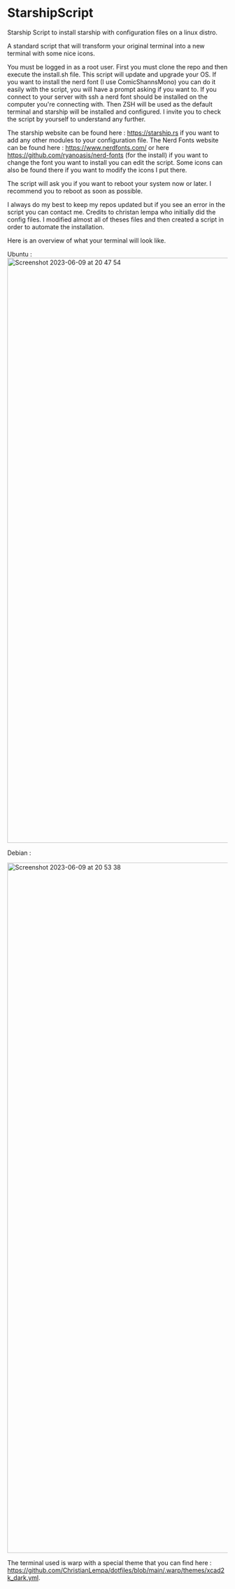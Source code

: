# StarshipScript
Starship Script to install starship with configuration files on a linux distro.


A standard script that will transform your original terminal into a new terminal with some nice icons. 

You must be logged in as a root user. 
First you must clone the repo and then execute the install.sh file. 
This script will update and upgrade your OS. 
If you want to install the nerd font (I use ComicShannsMono) you can do it easily with the script, you will have a prompt asking if you want to. If you connect to your server with ssh a nerd font should be installed on the computer you're connecting with. 
Then ZSH will be used as the default terminal and starship will be installed and configured.
I invite you to check the script by yourself to understand any further. 

The starship website can be found here : https://starship.rs if you want to add any other modules to your configuration file. 
The Nerd Fonts website can be found here : https://www.nerdfonts.com/ or here https://github.com/ryanoasis/nerd-fonts (for the install) if you want to change the font you want to install you can edit the script. Some icons can also be found there if you want to modify the icons I put there. 

The script will ask you if you want to reboot your system now or later. I recommend you to reboot as soon as possible.

I always do my best to keep my repos updated but if you see an error in the script you can contact me. 
Credits to christan lempa who initially did the config files. I modified almost all of theses files and then created a script in order to automate the installation.

Here is an overview of what your terminal will look like. 

Ubuntu :
<img width="1335" alt="Screenshot 2023-06-09 at 20 47 54" src="https://github.com/NeevChandiramani/StarshipScript/assets/102186419/bb6ae732-1a0a-4c75-9294-369f8bf1e71c">

Debian :

<img width="1575" alt="Screenshot 2023-06-09 at 20 53 38" src="https://github.com/NeevChandiramani/StarshipScript/assets/102186419/f1dbde7b-9a4e-4265-a598-19118a933889">

The terminal used is warp with a special theme that you can find here : https://github.com/ChristianLempa/dotfiles/blob/main/.warp/themes/xcad2k_dark.yml.